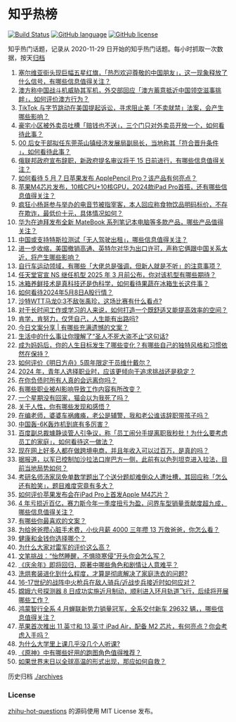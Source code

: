 # 知乎热榜
[![Build Status](https://github.com/ToWeLong/zhihu-hot-questions/workflows/CI/badge.svg)](https://github.com/ToWeLong/zhihu-hot-questions/actions)
[![GitHub language](https://img.shields.io/badge/language-golang-orange.svg)](https://golang.org/)
[![GitHub license](https://img.shields.io/github/license/ToWeLong/zhihu-hot-questions)](https://github.com/ToWeLong/zhihu-hot-questions/blob/main/LICENSE)

知乎热门话题，记录从 2020-11-29 日开始的知乎热门话题。每小时抓取一次数据，按天[归档](./archives)

<!-- BEGIN -->

1. [塞尔维亚街头现巨幅五星红旗，「热烈欢迎尊敬的中国朋友」，这一现象释放了什么信号，有哪些信息值得关注？](https://www.zhihu.com/question/655160434)
1. [澳方称中国战斗机威胁其军机，外交部回应「澳方蓄意抵近中国领空滋事挑衅」，如何评价澳方行为？](https://www.zhihu.com/question/655242590)
1. [TikTok 与字节跳动在美国提起诉讼，寻求阻止美「不卖就禁」法案，会产生哪些影响？](https://www.zhihu.com/question/655311736)
1. [豪宅小区被外卖员吐槽「赔钱也不送」，三个门只对外卖员开放一个，如何看待此事？](https://www.zhihu.com/question/655211306)
1. [00 后女干部拟任东莞茶山镇经济发展局副局长，当地称其「符合晋升条件 」，如何看待此事？](https://www.zhihu.com/question/655233703)
1. [俄联邦政府宣布辞职，新政府提名审议将于 15 日前进行，有哪些信息值得关注？](https://www.zhihu.com/question/655310083)
1. [如何看待 5 月 7 日苹果发布 ApplePencil Pro？该产品有何亮点？](https://www.zhihu.com/question/655277332)
1. [苹果M4芯片发布，10核CPU+10核GPU，2024款iPad Pro首搭，还有哪些信息值得关注？](https://www.zhihu.com/question/655277608)
1. [疯狂小杨哥参与举办的电音节被指宰客，本人回应称食物饮品明码标价，不存在欺诈，最低价十元，具体情况如何？](https://www.zhihu.com/question/655264588)
1. [华为在迪拜发布全新 MateBook 系列笔记本电脑等多款产品，哪些产品值得关注？](https://www.zhihu.com/question/655313849)
1. [中国或支持特斯拉测试「无人驾驶出租」，哪些信息值得关注？](https://www.zhihu.com/question/655316300)
1. [进一步收缩，美国撤销高通、英特尔对华为出口许可，声称它俩跟中国关系太近，将产生哪些影响？](https://www.zhihu.com/question/655316981)
1. [自行车运动领域，有哪些「大佬总是强调，但新人就是不听」的注意事项？](https://www.zhihu.com/question/654594530)
1. [任天堂官宣 NS 继任机型 2025 年 3 月前公布，你对该机型有哪些期待？](https://www.zhihu.com/question/655241973)
1. [冰箱养鲜技术是真科技还是伪科学，如何看待果蔬在冰箱生长这件事？](https://www.zhihu.com/question/655177881)
1. [如何看待2024年5月8日A股行情？](https://www.zhihu.com/question/655239587)
1. [沙特WTT马龙0:3不敌张禹珍，这场比赛有什么看点?](https://www.zhihu.com/question/655176372)
1. [对于长时间工作或学习的人来说，如何打造一个既舒适又能提高效率的空间？](https://www.zhihu.com/question/655280880)
1. [肯学，肯努力，仅凭自己，人生能有出路吗?](https://www.zhihu.com/question/654787443)
1. [今日文案分享 | 有哪些充满遗憾的文案？](https://www.zhihu.com/question/655232251)
1. [生活中的什么事让你理解了“圣人不死大盗不止”这句话?](https://www.zhihu.com/question/622710159)
1. [成为妈妈后，你的人生目标发生了哪些变化？有哪些自己的独特风格和习惯依然在保持？](https://www.zhihu.com/question/654622462)
1. [如何评价《明日方舟》5周年限定干员维什戴尔？](https://www.zhihu.com/question/654304287)
1. [2024 年，青年人选择职业时，应该更倾向于追求挑战还是稳定？](https://www.zhihu.com/question/653723731)
1. [在你负债时所有人真的会远离你吗？](https://www.zhihu.com/question/655052364)
1. [有哪些职业被AI影响导致工作内容有所改变？](https://www.zhihu.com/question/653199447)
1. [一个星期没有回家，猫会以为我死了吗？](https://www.zhihu.com/question/643736560)
1. [关于人性，你有哪些发现和感悟？](https://www.zhihu.com/question/473818502)
1. [在编老师，婆婆车祸瘫痪，老公是辅警，我和老公谁该辞职带孩子吗？](https://www.zhihu.com/question/654796206)
1. [中国轰-6K轰炸机到底有多厉害？](https://www.zhihu.com/question/655163518)
1. [百度副总裁璩静谈管人引争议，称「员工闹分手提离职我秒批！为什么要考虑员工的家庭」，如何看待这一做法？](https://www.zhihu.com/question/655203171)
1. [现在网上好多人都在做跨境电商，并且年收入可以过百万，是真的吗？](https://www.zhihu.com/question/364411775)
1. [据报道，以军已控制加沙拉法口岸巴方一侧，此前有以色列坦克进入拉法，目前当地局势如何？](https://www.zhihu.com/question/655233202)
1. [考研名师汤家凤免单数学题出了个送分题却难倒众人遭吐槽，其回应称「怎么还有脸笑」，题目难度究竟有多大？](https://www.zhihu.com/question/655210515)
1. [如何评价苹果发布会在iPad Pro上首发Apple M4芯片？](https://www.zhihu.com/question/655276381)
1. [4 年亏损近百亿，赛力斯今年一季度扭亏为盈，问界车型销量贡献度超九成，哪些信息值得关注？](https://www.zhihu.com/question/655212254)
1. [有哪些你最喜欢的文案？](https://www.zhihu.com/question/655099665)
1. [为给爸爸攒心脏手术费，小伙月薪 4000 三年攒 13 万救爸爸，你怎么看？](https://www.zhihu.com/question/655144941)
1. [健康和金钱你选择哪个？](https://www.zhihu.com/question/654928727)
1. [为什么大家对雷军的评价这么高？](https://www.zhihu.com/question/651246802)
1. [文笔挑战：“怡然睡醒，不惧晓寒侵”开头你会怎么写？](https://www.zhihu.com/question/655176052)
1. [《庆余年》即将回归，原著中哪些角色和剧情让人意难平？](https://www.zhihu.com/question/655233893)
1. [洗烘套装进化到什么程度，才算是彻底解决了家庭洗衣的问题?](https://www.zhihu.com/question/655133178)
1. [16-17世纪的战阵中火枪兵在敌人骑兵/近战步兵接近时如何应对？](https://www.zhihu.com/question/654777800)
1. [嫦娥六号探测器 8 日成功实施近月制动，顺利进入环月轨道飞行，后续将开展哪些工作？](https://www.zhihu.com/question/655321895)
1. [鸿蒙智行全系 4 月蝉联新势力销量冠军，全系交付新车 29632 辆，，哪些信息值得关注？](https://www.zhihu.com/question/655103309)
1. [苹果首次推出 11 英寸和 13 英寸 iPad Air，配备 M2 芯片，有何亮点？你会考虑入手吗？](https://www.zhihu.com/question/655276185)
1. [为什么大学里上课几乎没几个人听课?](https://www.zhihu.com/question/453139394)
1. [《原神》中有哪些好用的跑图角色值得推荐？](https://www.zhihu.com/question/655092884)
1. [如果世界末日以全球高温的形式出现，那应如何自救？](https://www.zhihu.com/question/543093974)

<!-- END -->

历史归档 [./archives](./archives)


### License
[zhihu-hot-questions](https://github.com/towelong/zhihu-hot-questions) 的源码使用 MIT License 发布。